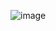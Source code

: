 ![image](https://github.com/prashant41/Food_Blog_Website/assets/30230584/b24dfbfd-d2fc-424c-bd27-5793708d22b9)
